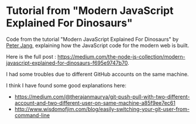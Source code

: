 # Tutorial from "Modern JavaScript Explained For Dinosaurs"
Code from the tutorial "Modern JavaScript Explained For Dinosaurs" by [Peter Jang](https://twitter.com/peterxjang), explaining how the JavaScript code for the modern web is built. 

Here is the full post : https://medium.com/the-node-js-collection/modern-javascript-explained-for-dinosaurs-f695e9747b70.

I had some troubles due to different GitHub accounts on the same machine. 

I think I have found some good explanations here: 
* https://medium.com/@therajanmaurya/git-push-pull-with-two-different-account-and-two-different-user-on-same-machine-a85f9ee7ec61
* http://www.wisdomofjim.com/blog/easily-switching-your-git-user-from-command-line


